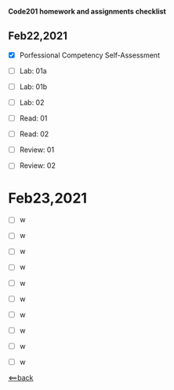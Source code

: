 **Code201 homework and assignments checklist**

## **Feb22,2021**

- [X] Porfessional Competency Self-Assessment
- [ ] Lab: 01a
- [ ] Lab: 01b
- [ ] Lab: 02
- [ ] Read: 01
- [ ] Read: 02
- [ ] Review: 01
- [ ] Review: 02


# **Feb23,2021**

- [ ] w
- [ ] w
- [ ] w
- [ ] w
- [ ] w
- [ ] w
- [ ] w
- [ ] w
- [ ] w
- [ ] w





[<==back](README.md)
